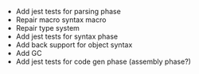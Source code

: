 - Add jest tests for parsing phase
- Repair macro syntax macro
- Repair type system
- Add jest tests for syntax phase
- Add back support for object syntax
- Add GC
- Add jest tests for code gen phase (assembly phase?)
